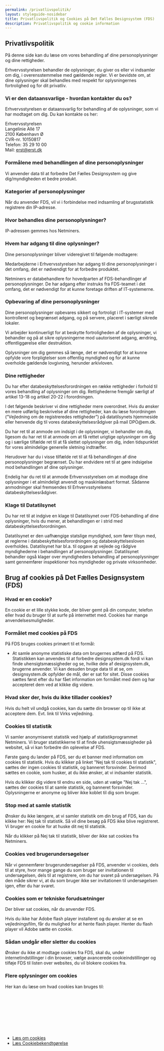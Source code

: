 ```yaml
---
permalink: /privatlivspolitik/
layout: styleguide-nosidebar
title: Privatlivspolitik og Cookies på Det Fælles Designsystem (FDS)
description: Privatlivspolitik og cookie information
---
```


<h2 id="privatlivspolitik">Privatlivspolitik</h2>
<p>På denne side kan du læse om vores behandling af dine personoplysninger og dine rettigheder.</p>
<p>Erhvervsstyrelsen behandler de oplysninger, du giver os eller vi indsamler om dig, i overensstemmelse med gældende regler. Vi er bevidste om, at dine oplysninger skal behandles med respekt for oplysningernes fortrolighed og for dit privatliv.</p>
<h3 class="h4">Vi er den dataansvarlige - hvordan kontakter du os?</h3>
<p>Erhvervsstyrelsen er dataansvarlig for behandling af de oplysninger, som vi har modtaget om dig. Du kan kontakte os her:</p>
<p>Erhvervsstyrelsen<br />
Langelinie Allé 17<br />
2100 København Ø<br />
CVR-nr. 10150817<br />
Telefon: 35 29 10 00<br />
Mail: <a href="mailto:erst@erst.dk">erst@erst.dk</a></p>
<h3 class="h4">Formålene med behandlingen af dine personoplysninger</h3>
<p>Vi anvender data til at forbedre Det Fælles Designsystem og give dig/myndigheden et bedre produkt.</p>
<h3 class="h4">Kategorier af personoplysninger</h3>
<p>Når du anvender FDS, vil vi i forbindelse med indsamling af brugsstatistik registrere din IP-adresse.</p>

<h3 class="h4">Hvor behandles dine personoplysninger?</h3>
<p>IP-adressen gemmes hos Netminers.</p>

<h3 class="h4">Hvem har adgang til dine oplysninger?</h3>
<p>Dine personoplysninger bliver videregivet til følgende modtagere:</p>
<p>Medarbejderne i Erhvervsstyrelsen har adgang til dine personoplysninger i det omfang, det er nødvendigt for at forbedre produktet.</p>

<p>Netminers er databehandlere for hovedparten af FDS-behandlinger af personoplysninger. De har adgang efter instruks fra FDS-teamet i det omfang, det er nødvendigt for at kunne foretage driften af IT-systemerne.</p>

<h3 class="h4">Opbevaring af dine personoplysninger</h3>
<p>Dine personoplysninger opbevares sikkert og fortroligt i IT-systemer med kontrolleret og begrænset adgang, og på servere, placeret i særligt sikrede lokaler.</p> 

<p>Vi arbejder kontinuerligt for at beskytte fortroligheden af de oplysninger, vi behandler og på at sikre oplysningerne mod uautoriseret adgang, ændring, offentliggørelse eller destruktion.</p>

<p>Oplysninger om dig gemmes så længe, det er nødvendigt for at kunne opfylde vore forpligtelser som offentlig myndighed og for at kunne overholde gældende lovgivning, herunder arkivloven.</p>

<h3 class="h4">Dine rettigheder</h3>
<p>Du har efter databeskyttelsesforordningen en række rettigheder i forhold til vores behandling af oplysninger om dig. Rettighederne fremgår særligt af artikel 13-18 og artikel 20-22 i forordningen.</p>

<p>I det følgende beskriver vi dine rettigheder mere overordnet. Hvis du ønsker en mere udførlig beskrivelse af dine rettigheder, kan du læse forordningen (”Vejledning om de registreredes rettigheder”) på datatilsynets hjemmeside eller henvende dig til vores databeskyttelsesrådgiver på mail DPO@em.dk.</p>
 
<p>Du har ret til at anmode om indsigt i de oplysninger, vi behandler om dig, ligesom du har ret til at anmode om at få rettet urigtige oplysninger om dig og i særlige tilfælde ret til at få slettet oplysninger om dig, inden tidspunktet for vores almindelige generelle sletning indtræffer.</p>

<p>Herudover har du i visse tilfælde ret til at få behandlingen af dine personoplysninger begrænset. Du har endvidere ret til at gøre indsigelse mod behandlingen af dine oplysninger.</p>

<p>Endelig har du ret til at anmode Erhvervsstyrelsen om at modtage dine oplysninger i et almindeligt anvendt og maskinlæsbart format. Sådanne anmodninger skal fremsendes til Erhvervsstyrelsens databeskyttelsesrådgiver.</p>

<h3 class="h4">Klage til Datatilsynet</h3>
<p>Du har ret til at indgive en klage til Datatilsynet over FDS-behandling af dine oplysninger, hvis du mener, at behandlingen er i strid med databeskyttelsesforordningen.</p>

<p>Datatilsynet er den uafhængige statslige myndighed, som fører tilsyn med, at reglerne i databeskyttelsesforordningen og databeskyttelsesloven overholdes. Datatilsynet har bl.a. til opgave at vejlede og rådgive myndighederne i behandlingen af personoplysninger. Datatilsynet behandler også klager over myndigheders behandling af personoplysninger samt gennemfører inspektioner hos myndigheder og private virksomheder.</p>

<h2 class="brug-af-cookies-paa-fds">Brug af cookies på Det Fælles Designsystem (FDS)</h2>

<h3 class="h4">Hvad er en cookie?</h3>

<p>En cookie er et lille stykke kode, der bliver gemt på din computer, telefon eller hvad du bruger til at surfe på internettet med. Cookies har mange anvendelsesmuligheder. 

<h3 class="h4">Formålet med cookies på FDS</h3>
<p>På FDS bruges cookies primært til et formål:</p>
 
<ul>
    <li>At samle anonyme statistiske data om brugernes adfærd på FDS. Statistikken kan anvendes til at forbedre designsystem.dk fordi vi kan finde uhensigtsmæssigheder og se, hvilke dele af designsystem.dk, brugerne anvender. Vi kan desuden bruge data til at se, om designsystem.dk opfylder de mål, der er sat for sitet. Disse cookies sættes først efter du har fået information om formålet med dem og har accepteret dem ved at klikke dig videre.</li>
</ul>
<h3 class="h4">Hvad sker der, hvis du ikke tillader cookies?</h3>
<p>Hvis du helt vil undgå cookies, kan du sætte din browser op til ikke at acceptere dem. Evt. link til Virks vejledning.</p>

<h3>Cookies til statistik</h3>
<p>Vi samler anonymiseret statistik ved hjælp af statistikprogrammet Netminers. Vi bruger statistikkerne til at finde uhensigtsmæssigheder på websitet, så vi kan forbedre din oplevelse af FDS.</p>

<p>Første gang du lander på FDS, ser du et banner med information om cookies til statistik. Hvis du klikker på linket "Nej tak til cookies til statistik", sættes der ingen cookies til statistik, og banneret forsvinder. Derimod sættes en cookie, som husker, at du ikke ønsker, at vi indsamler statistik.</p>

<p>Hvis du klikker dig videre til endnu en side, uden at vælge "Nej tak ...", sættes der cookies til at samle statistik, og banneret forsvinder. Oplysningerne er anonyme og bliver ikke koblet til dig som bruger.</p>

<h3 class="h4">Stop med at samle statistik</h3>
<p>Ønsker du ikke længere, at vi samler statistik om din brug af FDS, kan du klikke her: Nej tak til statistik. Så vil dine besøg på FDS ikke blive registreret. Vi bruger en cookie for at huske dit nej til statistik.</p>

<p>Når du klikker på Nej tak til statistik, bliver der ikke sat cookies fra Netminers.</p>


<h3 class="h4">Cookies ved brugerundersøgelser</h3>
<p>Når vi gennemfører brugerundersøgelser på FDS, anvender vi cookies, dels til at styre, hvor mange gange du som bruger ser invitationen til undersøgelsen, dels til at registrere, om du har svaret på undersøgelsen. På den måde sikrer vi, at du som bruger ikke ser invitationen til undersøgelsen igen, efter du har svaret.</p>

<h3 class="h4">Cookies som er tekniske forudsætninger</h3>
<p>Der bliver sat cookies, når du anvender FDS.</p>

<p>Hvis du ikke har Adobe flash player installeret og du ønsker at se en vejledningsfilm, får du mulighed for at hente flash player. Henter du flash player vil Adobe sætte en cookie.</p>

<h3 class="h4">Sådan undgår eller sletter du cookies</h3>
<p>Ønsker du ikke at modtage cookies fra FDS, skal du, under internetindstillinger i din browser, vælge avancerede cookieindstillinger og tilføje FDS til listen over websites, du vil blokere cookies fra.</p>

<h3 class="h4">Flere oplysninger om cookies</h3>
<p>Her kan du læse om hvad cookies kan bruges til:</p>
<ul class="nobullet-list">
    <li><a href="https://en.wikipedia.org/wiki/HTTP_cookie" class="icon-link">Læs om cookies<svg class="icon-svg" focusable="false" aria-hidden="true"><use xlink:href="#open-in-new"></use></svg></a></li>
    <li><a href="https://www.retsinformation.dk/Forms/R0710.aspx?id=139279" class="icon-link">Læs Cookiebekendtgørelse<svg class="icon-svg" focusable="false" aria-hidden="true"><use xlink:href="#open-in-new"></use></svg></a></li>
</ul>

